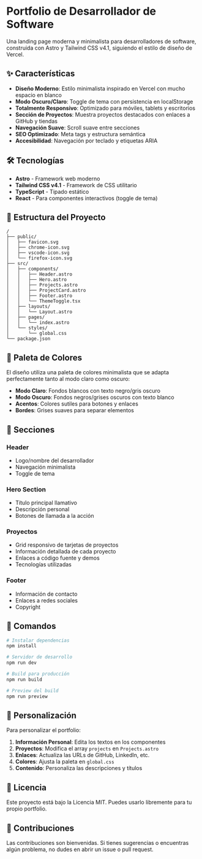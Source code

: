 # Portfolio de Desarrollador de Software

Una landing page moderna y minimalista para desarrolladores de software, construida con Astro y Tailwind CSS v4.1, siguiendo el estilo de diseño de Vercel.

## ✨ Características

- **Diseño Moderno**: Estilo minimalista inspirado en Vercel con mucho espacio en blanco
- **Modo Oscuro/Claro**: Toggle de tema con persistencia en localStorage
- **Totalmente Responsivo**: Optimizado para móviles, tablets y escritorios
- **Sección de Proyectos**: Muestra proyectos destacados con enlaces a GitHub y tiendas
- **Navegación Suave**: Scroll suave entre secciones
- **SEO Optimizado**: Meta tags y estructura semántica
- **Accesibilidad**: Navegación por teclado y etiquetas ARIA

## 🛠️ Tecnologías

- **Astro** - Framework web moderno
- **Tailwind CSS v4.1** - Framework de CSS utilitario
- **TypeScript** - Tipado estático
- **React** - Para componentes interactivos (toggle de tema)

## 🚀 Estructura del Proyecto

```
/
├── public/
│   ├── favicon.svg
│   ├── chrome-icon.svg
│   ├── vscode-icon.svg
│   └── firefox-icon.svg
├── src/
│   ├── components/
│   │   ├── Header.astro
│   │   ├── Hero.astro
│   │   ├── Projects.astro
│   │   ├── ProjectCard.astro
│   │   ├── Footer.astro
│   │   └── ThemeToggle.tsx
│   ├── layouts/
│   │   └── Layout.astro
│   ├── pages/
│   │   └── index.astro
│   └── styles/
│       └── global.css
└── package.json
```

## 🎨 Paleta de Colores

El diseño utiliza una paleta de colores minimalista que se adapta perfectamente tanto al modo claro como oscuro:

- **Modo Claro**: Fondos blancos con texto negro/gris oscuro
- **Modo Oscuro**: Fondos negros/grises oscuros con texto blanco
- **Acentos**: Colores sutiles para botones y enlaces
- **Bordes**: Grises suaves para separar elementos

## 📱 Secciones

### Header
- Logo/nombre del desarrollador
- Navegación minimalista
- Toggle de tema

### Hero Section
- Título principal llamativo
- Descripción personal
- Botones de llamada a la acción

### Proyectos
- Grid responsivo de tarjetas de proyectos
- Información detallada de cada proyecto
- Enlaces a código fuente y demos
- Tecnologías utilizadas

### Footer
- Información de contacto
- Enlaces a redes sociales
- Copyright

## 🚀 Comandos

```bash
# Instalar dependencias
npm install

# Servidor de desarrollo
npm run dev

# Build para producción
npm run build

# Preview del build
npm run preview
```

## 🎯 Personalización

Para personalizar el portfolio:

1. **Información Personal**: Edita los textos en los componentes
2. **Proyectos**: Modifica el array `projects` en `Projects.astro`
3. **Enlaces**: Actualiza las URLs de GitHub, LinkedIn, etc.
4. **Colores**: Ajusta la paleta en `global.css`
5. **Contenido**: Personaliza las descripciones y títulos

## 📄 Licencia

Este proyecto está bajo la Licencia MIT. Puedes usarlo libremente para tu propio portfolio.

## 🤝 Contribuciones

Las contribuciones son bienvenidas. Si tienes sugerencias o encuentras algún problema, no dudes en abrir un issue o pull request.